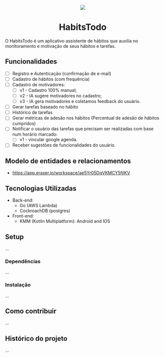 <p align="center"><img src="https://github.com/Matheus-Lara/science-and-code/assets/63257275/d84b82bc-7597-434f-840c-6d2507e8b85d"></img></p>

<h1 align="center">HabitsTodo</h1>

O HabitsTodo é um aplicativo assistente de hábitos que auxilia no monitoramento e motivação de seus hábitos e tarefas.

## Funcionalidades

- [ ] Registro e Autenticação (confirmação de e-mail)
- [ ] Cadastro de hábitos (com frequência)
- [ ] Cadastro de motivadores:
  - [ ] v1 - Cadastro 100% manual;
  - [ ] v2 - IA sugere motivadores no cadastro;
  - [ ] v3 - IA gera motivadores e coletamos feedback do usuário.
- [ ] Gerar tarefas baseado no hábito
- [ ] Histórico de tarefas
- [ ] Gerar métricas de adesão nos hábitos (Percentual de adesão de hábitos cumpridos)
- [ ] Notificar o usuário das tarefas que precisam ser realizadas com base num horário marcado:
  - [ ] v1 - vincular google agenda.
- [ ] Receber sugestões de funcionalidades do usuário.

## Modelo de entidades e relacionamentos

- https://app.eraser.io/workspace/ae5Yr05DqVKMCY5fjlKV

## Tecnologias Utilizadas

- Back-end:
  - Go (AWS Lambda)
  - CockroachDB (postgres)
- Front-end:
  - KMM (Kotlin Multiplatform): Android and IOS 

## Setup
...

### Dependências
...

### Instalação
...

## Como contribuir
...

## Histórico do projeto
...

